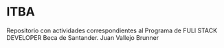 # ITBA
Repositorio con actividades correspondientes al 
Programa de FULl STACK DEVELOPER Beca de Santander.
Juan Vallejo Brunner